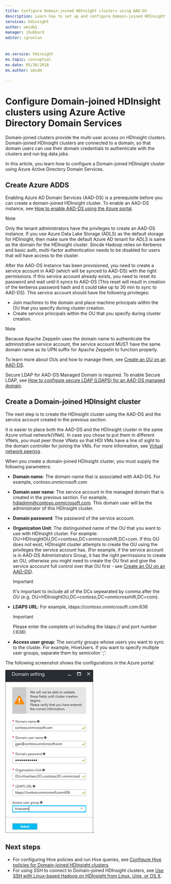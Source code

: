 ```yaml
---
title: Configure Domain-joined HDInsight clusters using AAD-DS
description: Learn how to set up and configure Domain-joined HDInsight clusters using Azure Active Directory Domain Services
services: hdinsight
author: omidm1
manager: jhubbard
editor: cgronlun


ms.service: hdinsight
ms.topic: conceptual
ms.date: 05/30/2018
ms.author: omidm

---
```

# Configure Domain-joined HDInsight clusters using Azure Active Directory Domain Services

Domain-joined clusters provide the multi-user access on HDInsight clusters. Domain-joined HDInsight clusters are connected to a domain, so that domain users can use their domain credentials to authenticate with the clusters and run big data jobs. 

In this article, you learn how to configure a Domain-joined HDInsight cluster using Azure Active Directory Domain Services.

## Create Azure ADDS

Enabling Azure AD Domain Services (AAD-DS) is a prerequisite before you can create a domain-joined HDInsight cluster. To enable an AAD-DS instance, see [How to enable AAD-DS using the Azure portal](../../active-directory-domain-services/active-directory-ds-getting-started.md). 

> [!NOTE]
> Only the tenant administrators have the privileges to create an AAD-DS instance. If you use Azure Data Lake Storage (ADLS) as the default storage for HDInsight, then make sure the default Azure AD tenant for ADLS is same as the domain for the HDInsight cluster. Sincde Hadoop relies on Kerberos and basic auth, multi-factor authentication needs to be disabled for users that will have access to the cluster.

After the AAD-DS instance has been provisioned, you need to create a service account in AAD (which will be synced to AAD-DS) with the right permissions. If this service account already exists, you need to reset its password and wait until it syncs to AAD-DS (This reset will result in creation of the kerberos password hash and it could take up to 30 min to sync to AAD-DS). This service account should have the following privileges:

- Join machines to the domain and place machine principals within the OU that you specify during cluster creation.
- Create service principals within the OU that you specify during cluster creation.

> [!NOTE]
> Because Apache Zeppelin uses the domain name to authenticate the administrative service account, the service account MUST have the same domain name as its UPN suffix for Apache Zeppelin to function properly.

To learn more about OUs and how to manage them, see [Create an OU on an AAD-DS](../../active-directory-domain-services/active-directory-ds-admin-guide-create-ou.md). 

Secure LDAP for AAD-DS Managed Domain is required. To enable Secure LDAP, see [How to configure secure LDAP (LDAPS) for an AAD-DS managed domain](../../active-directory-domain-services/active-directory-ds-admin-guide-configure-secure-ldap.md).

## Create a Domain-joined HDInsight cluster

The next step is to create the HDInsight cluster using the AAD-DS and the service account created in the previous section.

It is easier to place both the AAD-DS and the HDInsight cluster in the same Azure virtual network(VNet). In case you chose to put them in different VNets, you must peer those VNets so that HDI VMs have a line of sight to the domain controller for joining the VMs. For more information, see [Virtual network peering](../../virtual-network/virtual-network-peering-overview.md).

When you create a domain-joined HDInsight cluster, you must supply the following parameters:

- **Domain name**: The domain-name that is associated with AAD-DS. For example, contoso.onmicrosoft.com
- **Domain user name**: The service account in the managed domain that is created in the previous section. For example, hdiadmin@contoso.onmicrosoft.com. This domain user will be the administrator of this HDInsight cluster.
- **Domain password**: The password of the service account.
- **Organization Unit**: The distinguished name of the OU that you want to use with HDInsight cluster. For example: OU=HDInsightOU,DC=contoso,DC=onmicrosohift,DC=com. If this OU does not exist, HDInsight cluster attempts to create the OU using the privileges the service account has. (For example, if the service account is in AAD-DS Administrators Group, it has the right permissions to create an OU, otherwise you might need to create the OU first and give the service acccount full control over that OU first - see [Create an OU on an AAD-DS](../../active-directory-domain-services/active-directory-ds-admin-guide-create-ou.md)).

    > [!IMPORTANT]
    > It's important to include all of the DCs sepearated by comma after the OU (e.g. OU=HDInsightOU,DC=contoso,DC=onmicrosohift,DC=com).

- **LDAPS URL**: For example, ldaps://contoso.onmicrosoft.com:636

    > [!IMPORTANT]
    > Please enter the complete url including the ldaps:// and port number (:636)

- **Access user group**: The security groups whose users you want to sync to the cluster. For example, HiveUsers. If you want to specify multiple user groups, separate them by semicolon ‘;’.
 
The following screenshot shows the configurations in the Azure portal:

![Azure HDInsight domain-joined Active Directory Domain Services configuration](./media/apache-domain-joined-configure-using-azure-adds/hdinsight-domain-joined-configuration-azure-aads-portal.png).


## Next steps
* For configuring Hive policies and run Hive queries, see [Configure Hive policies for Domain-joined HDInsight clusters](apache-domain-joined-run-hive.md).
* For using SSH to connect to Domain-joined HDInsight clusters, see [Use SSH with Linux-based Hadoop on HDInsight from Linux, Unix, or OS X](../hdinsight-hadoop-linux-use-ssh-unix.md#domainjoined).

